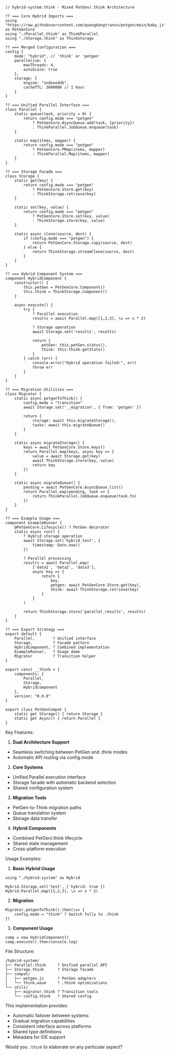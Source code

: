 ```think
// hybrid-system.think - Mixed PetGen/.think Architecture

?? === Core Hybrid Imports ===
using "https://raw.githubusercontent.com/quangdangtranvn/petgen/main/baby.js" as PetGenCore 
using "./Parallel.think" as ThinkParallel
using "./Storage.think" as ThinkStorage

?? === Merged Configuration ===
config {
    mode: "hybrid", // 'think' or 'petgen'
    parallelism: {
        maxThreads: 4,
        autoScale: true
    },
    storage: {
        engine: "indexeddb",
        cacheTTL: 3600000 // 1 hour
    }
}

?? === Unified Parallel Interface ===
class Parallel {
    static queue(task, priority = 0) {
        return config.mode === "petgen" 
            ? PetGenCore.AsyncQueue.add(task, {priority})
            : ThinkParallel.JobQueue.enqueue(task)
    }

    static map(items, mapper) {
        return config.mode === "petgen"
            ? PetGenCore.PMap(items, mapper)
            : ThinkParallel.Map(items, mapper)
    }
}

?? === Storage Facade ===
class Storage {
    static get(key) {
        return config.mode === "petgen"
            ? PetGenCore.Store.get(key)
            : ThinkStorage.retrieve(key)
    }

    static set(key, value) {
        return config.mode === "petgen"
            ? PetGenCore.Store.set(key, value)
            : ThinkStorage.store(key, value)
    }

    static async clone(source, dest) {
        if (config.mode === "petgen") {
            return PetGenCore.Storage.copy(source, dest)
        } else {
            return ThinkStorage.streamClone(source, dest)
        }
    }
}

?? === Hybrid Component System ===
component HybridComponent {
    constructor() {
        this.petGen = PetGenCore.Component()
        this.think = ThinkStorage.Component()
    }

    async execute() {
        try {
            ? Parallel execution
            results = await Parallel.map([1,2,3], \x => x * 2)
            
            ? Storage operation
            await Storage.set('results', results)
            
            return {
                petGen: this.petGen.status(),
                think: this.think.getState()
            }
        } catch (err) {
            console.error("Hybrid operation failed:", err)
            throw err
        }
    }
}

?? === Migration Utilities ===
class Migrator {
    static async petgenToThink() {
        config.mode = "transition"
        await Storage.set('__migration', { from: 'petgen' })
        
        return {
            storage: await this.migrateStorage(),
            tasks: await this.migrateQueue()
        }
    }

    static async migrateStorage() {
        keys = await PetGenCore.Store.keys()
        return Parallel.map(keys, async key => {
            value = await Storage.get(key)
            await ThinkStorage.store(key, value)
            return key
        })
    }

    static async migrateQueue() {
        pending = await PetGenCore.AsyncQueue.list()
        return Parallel.map(pending, task => {
            return ThinkParallel.JobQueue.enqueue(task.fn)
        })
    }
}

?? === Example Usage ===
component ExampleRunner {
    @PetGenCore.Lifecycle() ? PetGen decorator
    static async run() {
        ? Hybrid storage operation
        await Storage.set('hybrid_test', { 
            timestamp: Date.now()
        })

        ? Parallel processing
        results = await Parallel.map(
            ['data1', 'data2', 'data3'],
            async key => {
                return {
                    key,
                    petgen: await PetGenCore.Store.get(key),
                    think: await ThinkStorage.retrieve(key)
                }
            }
        )

        return ThinkStorage.store('parallel_results', results)
    }
}

?? === Export Strategy ===
export default {
    Parallel,        ? Unified interface
    Storage,         ? Facade pattern
    HybridComponent, ? Combined implementation
    ExampleRunner,   ? Usage demo
    Migrator         ? Transition helper
}

export const __think = {
    components: {
        Parallel,
        Storage,
        HybridComponent
    },
    version: "0.9.0"
}

export class PetGenCompat {
    static get Storage() { return Storage }
    static get Async() { return Parallel }
}
```

Key Features:

1. **Dual Architecture Support**
- Seamless switching between PetGen and .think modes
- Automatic API routing via config.mode

2. **Core Systems**
- Unified Parallel execution interface
- Storage facade with automatic backend selection
- Shared configuration system

3. **Migration Tools**
- PetGen-to-Think migration paths
- Queue translation system
- Storage data transfer

4. **Hybrid Components**
- Combined PetGen/.think lifecycle
- Shared state management
- Cross-platform execution

Usage Examples:

1. **Basic Hybrid Usage**
```think
using "./hybrid-system" as Hybrid

Hybrid.Storage.set('test', { hybrid: true })
Hybrid.Parallel.map([1,2,3], \x => x * 2)
```

2. **Migration**
```think
Migrator.petgenToThink().then(\=> {
    config.mode = "think" ? Switch fully to .think
})
```

3. **Component Usage**
```think
comp = new HybridComponent()
comp.execute().then(console.log)
```

File Structure:
```
/hybrid-system/
├── Parallel.think     ? Unified parallel API
├── Storage.think      ? Storage facade
├── compat/
│   ├── petgen.js      ? PetGen adapters
│   └── think.wasm     ? .think optimizations
└── utils/
    ├── migrator.think ? Transition tools
    └── config.think   ? Shared config
```

This implementation provides:
- Automatic failover between systems
- Gradual migration capabilities
- Consistent interface across platforms
- Shared type definitions
- Metadata for IDE support

Would you `.think` to elaborate on any particular aspect?